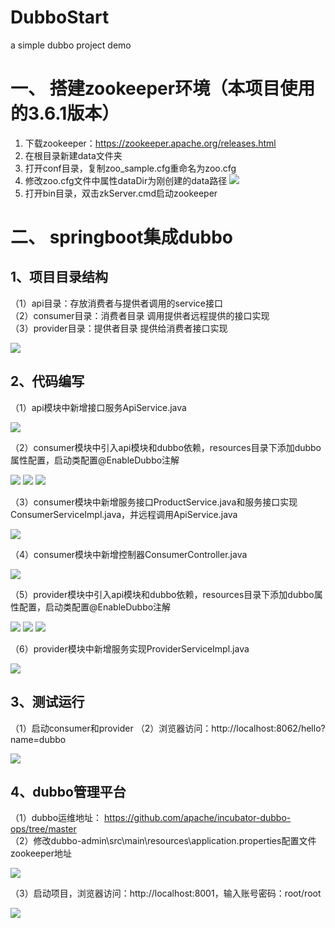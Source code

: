 # DubboStart
a simple dubbo project demo

一、 搭建zookeeper环境（本项目使用的3.6.1版本）
===

1. 下载zookeeper：https://zookeeper.apache.org/releases.html
1. 在根目录新建data文件夹
1. 打开conf目录，复制zoo_sample.cfg重命名为zoo.cfg
1. 修改zoo.cfg文件中属性dataDir为刚创建的data路径
![](https://github.com/winterSwallow/wiki/blob/master/DubboStart/image/zoo_cfg.png)
1. 打开bin目录，双击zkServer.cmd启动zookeeper

二、 springboot集成dubbo
===

1、项目目录结构
---
（1）api目录：存放消费者与提供者调用的service接口  
（2）consumer目录：消费者目录 调用提供者远程提供的接口实现  
（3）provider目录：提供者目录 提供给消费者接口实现  

![](https://github.com/winterSwallow/wiki/blob/master/DubboStart/image/project_directory.png)

2、代码编写
---
（1）api模块中新增接口服务ApiService.java

![](https://github.com/winterSwallow/wiki/blob/master/DubboStart/image/ApiService.png)

（2）consumer模块中引入api模块和dubbo依赖，resources目录下添加dubbo属性配置，启动类配置@EnableDubbo注解

![](https://github.com/winterSwallow/wiki/blob/master/DubboStart/image/consumer_dubbo.png)
![](https://github.com/winterSwallow/wiki/blob/master/DubboStart/image/consumer_properties.png)
![](https://github.com/winterSwallow/wiki/blob/master/DubboStart/image/ConsumerApplication.png)

（3）consumer模块中新增服务接口ProductService.java和服务接口实现ConsumerServiceImpl.java，并远程调用ApiService.java

![](https://github.com/winterSwallow/wiki/blob/master/DubboStart/image/ConsumerServiceImpl.png)

（4）consumer模块中新增控制器ConsumerController.java

![](https://github.com/winterSwallow/wiki/blob/master/DubboStart/image/ConsumerController.png)

（5）provider模块中引入api模块和dubbo依赖，resources目录下添加dubbo属性配置，启动类配置@EnableDubbo注解

![](https://github.com/winterSwallow/wiki/blob/master/DubboStart/image/provider_dubbo.png)
![](https://github.com/winterSwallow/wiki/blob/master/DubboStart/image/provider_properties.png)
![](https://github.com/winterSwallow/wiki/blob/master/DubboStart/image/ProviderApplication.png)

（6）provider模块中新增服务实现ProviderServiceImpl.java

![](https://github.com/winterSwallow/wiki/blob/master/DubboStart/image/ProviderServiceImpl.png)

3、测试运行
---
（1）启动consumer和provider
（2）浏览器访问：http://localhost:8062/hello?name=dubbo

![](https://github.com/winterSwallow/wiki/blob/master/DubboStart/image/start_success.png)

4、dubbo管理平台
---
（1）dubbo运维地址： https://github.com/apache/incubator-dubbo-ops/tree/master  
（2）修改dubbo-admin\src\main\resources\application.properties配置文件zookeeper地址  

![](https://github.com/winterSwallow/wiki/blob/master/DubboStart/image/zoo_cfg.png)

（3）启动项目，浏览器访问：http://localhost:8001，输入账号密码：root/root  

![](https://github.com/winterSwallow/wiki/blob/master/DubboStart/image/dubbo_ops.png)